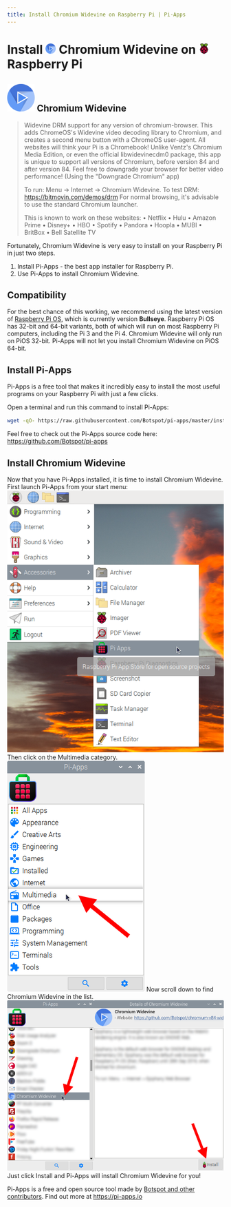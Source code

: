 ```yaml
---
title: Install Chromium Widevine on Raspberry Pi | Pi-Apps
---
```

<div class="simple-install-content content">

# Install <img src="/img/app-icons/Chromium Widevine/icon-64.png" height=24> Chromium Widevine on <img src=/img/other-icons/raspberrypi-icon.svg height=24> Raspberry Pi

## <img src="/img/app-icons/Chromium Widevine/icon-64.png"> Chromium Widevine
> Widevine DRM support for any version of chromium-browser.
> This adds ChromeOS's Widevine video decoding library to Chromium, and creates a second menu button with a ChromeOS user-agent. All websites will think your Pi is a Chromebook!
> Unlike Ventz's Chromium Media Edition, or even the official libwidevinecdm0 package, this app is unique to support all versions of Chromium, before version 84 and after version 84. Feel free to downgrade your browser for better video performance! (Using the "Downgrade Chromium" app)
> 
> To run: Menu -> Internet -> Chromium Widevine.
> To test DRM: https://bitmovin.com/demos/drm
> For normal browsing, it's advisable to use the standard Chromium launcher.
> 
> This is known to work on these websites:
> • Netflix
> • Hulu
> • Amazon Prime
> • Disney+
> • HBO
> • Spotify
> • Pandora
> • Hoopla
> • MUBI
> • BritBox
> • Bell Satellite TV

Fortunately, Chromium Widevine is very easy to install on your Raspberry Pi in just two steps.
1. Install Pi-Apps - the best app installer for Raspberry Pi.
2. Use Pi-Apps to install Chromium Widevine.
</div>
<div class="simple-install-content content">

## Compatibility
For the best chance of this working, we recommend using the latest version of [Raspberry Pi OS](https://www.raspberrypi.com/software/), which is currently version **Bullseye**.
Raspberry Pi OS has 32-bit and 64-bit variants, both of which will run on most Raspberry Pi computers, including the Pi 3 and the Pi 4.
Chromium Widevine will only run on PiOS 32-bit. Pi-Apps will not let you install Chromium Widevine on PiOS 64-bit.
</div>
<div class="simple-install-content content">

## Install Pi-Apps

Pi-Apps is a free tool that makes it incredibly easy to install the most useful programs on your Raspberry Pi with just a few clicks.

Open a terminal and run this command to install Pi-Apps:
```bash
wget -qO- https://raw.githubusercontent.com/Botspot/pi-apps/master/install | bash
```
Feel free to check out the Pi-Apps source code here: https://github.com/Botspot/pi-apps
</div>
<div class="simple-install-content content">

## Install Chromium Widevine

Now that you have Pi-Apps installed, it is time to install Chromium Widevine.
First launch Pi-Apps from your start menu:
<img src="/img/start-menu.png">
Then click on the Multimedia category.
<img src="/img/category-selections/Multimedia.png">
Now scroll down to find Chromium Widevine in the list.
<img src="/img/app-icons/Chromium Widevine/app-selection.png">
Just click Install and Pi-Apps will install Chromium Widevine for you!
</div>
<div class="simple-install-content content">

Pi-Apps is a free and open source tool made by [Botspot and other contributors](/about/#contributors). Find out more at https://pi-apps.io
</div>
